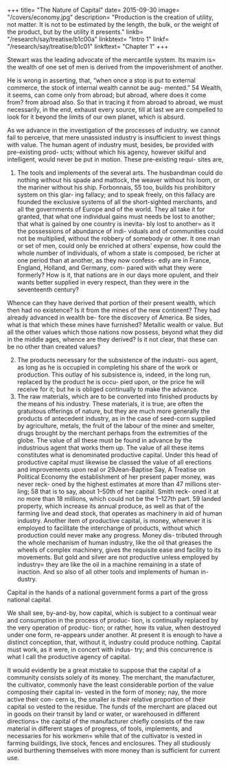 +++
title= "The Nature of Capital"
date= 2015-09-30
image= "/covers/economy.jpg"
description= "Production is the creation of utility, not matter. It is not to be estimated by the length, the bulk, or the weight of the product, but by the utility it presents."
linkb= "/research/say/treatise/b1c00a"
linkbtext= "Intro 1"
linkf= "/research/say/treatise/b1c01"
linkftext= "Chapter 1"
+++

<!-- the
Mode in Which it Concurs in the
Business of Production. -->

Stewart was the leading advocate of the mercantile system. Its maxim is= the wealth of one set of men is derived
from the impoverishment of another. 

He is wrong in asserting, that, “when once a stop is put to external commerce, the stock of internal wealth cannot be aug-
mented.” 54 Wealth, it seems, can come only from abroad; but abroad, where does it come from? from abroad also. So that
in tracing it from abroad to abroad, we must necessarily, in the end, exhaust every source, till at last we are compelled to
look for it beyond the limits of our own planet, which is absurd.

As we advance in the investigation of the processes of industry. we cannot fail to perceive, that mere unassisted industry
is insufficient to invest things with value. The human agent of industry must, besides, be provided with pre-existing prod-
ucts; without which his agency, however skilful and intelligent, would never be put in motion. These pre-existing requi-
sites are,

1. The tools and implements of the several arts. The husbandman could do nothing without his spade and mattock,
the weaver without his loom, or the mariner without his ship.
Forbonnais, 55 too, builds his prohibitory system on this glar-
ing fallacy; and to speak freely, on this fallacy are founded
the exclusive systems of all the short-sighted merchants, and
all the governments of Europe and of the world. They all take
it for granted, that what one individual gains must needs be
lost to another; that what is gained by one country is inevita-
bly lost to another= as it the possessions of abundance of indi-
viduals and of communities could not be multiplied, without
the robbery of somebody or other. It one man or set of men,
could only be enriched at others’ expense, how could the
whole number of individuals, of whom a state is composed,
be richer at one period than at another, as they now confess-
edly are in France, England, Holland, and Germany, com-
pared with what they were formerly? How is it, that nations
are in our days more opulent, and their wants better supplied
in every respect, than they were in the seventeenth century?

Whence can they have derived that portion of their present
wealth, which then had no existence? Is it from the mines of
the new continent? They had already advanced in wealth be-
fore the discovery of America. Be sides, what is that which
these mines have furnished? Metallic wealth or value. But all
the other values which those nations now possess, beyond
what they did in the middle ages, whence are they derived? Is
it not clear, that these can be no other than created values?

2. The products necessary for the subsistence of the industri-
ous agent, as long as he is occupied in completing his share
of the work or production. This outlay of his subsistence is,
indeed, in the long run, replaced by the product he is occu-
pied upon, or the price he will receive for it; but he is obliged
continually to make the advance.
3. The raw materials, which are to be converted into finished
products by the means of his industry. These materials, it is
true, are often the gratuitous offerings of nature, but they are
much more generally the products of antecedent industry, as
in the case of seed-corn supplied by agriculture, metals, the
fruit of the labour of the miner and smelter, drugs brought by
the merchant perhaps from the extremities of the globe. The
value of all these must be found in advance by the industrious
agent that works them up.
The value of all these items constitutes what is denominated
productive capital.
Under this head of productive capital must likewise be classed
the value of all erections and improvements upon real or
29Jean-Baptise Say, A Treatise on Political Economy
the establishment of her present paper money, was never reck-
oned by the highest estimates at more than 47 millions ster-
ling; 58 that is to say, about 1–50th of her capital. Smith reck-
oned it at no more than 18 millions, which could not be the
1–127th part. 59
landed property, which increase its annual produce, as well
as that of the farming live and dead stock, that operates as
machinery in aid of human industry.
Another item of productive capital, is money, whenever it is
employed to facilitate the interchange of products, without
which production could never make any progress. Money dis-
tributed through the whole mechanism of human industry, like
the oil that greases the wheels of complex machinery, gives
the requisite ease and facility to its movements. But gold and
silver are not productive unless employed by industry= they
are like the oil in a machine remaining in a state of inaction.
And so also of all other tools and implements of human in-
dustry.

Capital in the hands of a national government forms a part of
the gross national capital.

We shall see, by-and-by, how capital, which is subject to a
continual wear and consumption in the process of produc-
tion, is continually replaced by the very operation of produc-
tion; or rather, how its value, when destroyed under one form,
re-appears under another. At present it is enough to have a
distinct conception, that, without it, industry could produce
nothing. Capital must work, as it were, in concert with indus-
try; and this concurrence is what I call the productive agency
of capital.

It would evidently be a great mistake to suppose that the capital
of a community consists solely of its money. The merchant,
the manufacturer, the cultivator, commonly have the least
considerable portion of the value composing their capital in-
vested in the form of money; nay, the more active their con-
cern is, the smaller is their relative proportion of their capital
so vested to the residue. The funds of the merchant are placed
out in goods on their transit by land or water, or warehoused
in different directions= the capital of the manufacturer chiefly
consists of the raw material in different stages of progress, of
tools, implements, and necessaries for his workmen= while that of the cultivator is vested in farming buildings, live stock, fences and enclosures. They all studiously avoid burthening themselves with more money than is sufficient for current use.

